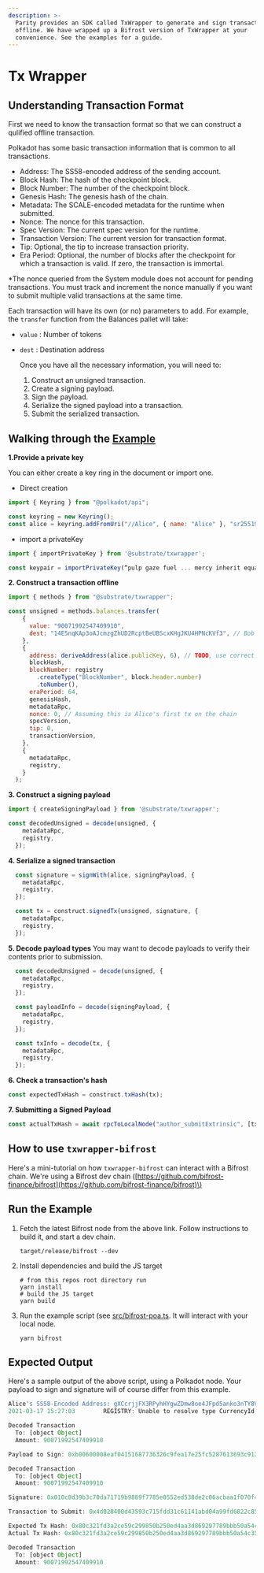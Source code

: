 ```yaml
---
description: >-
  Parity provides an SDK called TxWrapper to generate and sign transactions
  offline. We have wrapped up a Bifrost version of TxWrapper at your
  convenience. See the examples for a guide.
---
```


# Tx Wrapper

## Understanding Transaction Format

First we need to know the transaction format so that we can construct a qulified offline transaction.

Polkadot has some basic transaction information that is common to all transactions.

* Address: The SS58-encoded address of the sending account.
* Block Hash: The hash of the checkpoint block.
* Block Number: The number of the checkpoint block.
* Genesis Hash: The genesis hash of the chain.
* Metadata: The SCALE-encoded metadata for the runtime when submitted.
* Nonce: The nonce for this transaction.
* Spec Version: The current spec version for the runtime.
* Transaction Version: The current version for transaction format.
* Tip: Optional, the tip to increase transaction priority.
* Era Period: Optional, the number of blocks after the checkpoint for which a transaction is valid. If zero, the transaction is immortal.

\*The nonce queried from the System module does not account for pending transactions. You must track and increment the nonce manually if you want to submit multiple valid transactions at the same time.

Each transaction will have its own \(or no\) parameters to add. For example, the `transfer` function from the Balances pallet will take:

* `value` : Number of tokens
* `dest` : Destination address

  Once you have all the necessary information, you will need to:

  1. Construct an unsigned transaction.
  2. Create a signing payload.
  3. Sign the payload.
  4. Serialize the signed payload into a transaction.
  5. Submit the serialized transaction.

## Walking through the [Example](https://github.com/bifrost-finance/txwrapper-bifrost/blob/master/src/bifrost-poa.ts)

**1.Provide a private key**

You can either create a key ring in the document or import one.

* Direct creation

```javascript
import { Keyring } from "@polkadot/api";

const keyring = new Keyring(); 
const alice = keyring.addFromUri("//Alice", { name: "Alice" }, "sr25519");
```

* import a privateKey

```javascript
import { importPrivateKey } from '@substrate/txwrapper';

const keypair = importPrivateKey(“pulp gaze fuel ... mercy inherit equal”);
```

**2. Construct a transaction offline**

```javascript
import { methods } from "@substrate/txwrapper";

const unsigned = methods.balances.transfer(
    {
      value: "90071992547409910",
      dest: "14E5nqKAp3oAJcmzgZhUD2RcptBeUBScxKHgJKU4HPNcKVf3", // Bob
    },
    {
      address: deriveAddress(alice.publicKey, 6), // TODO, use correct prefix
      blockHash,
      blockNumber: registry
        .createType("BlockNumber", block.header.number)
        .toNumber(),
      eraPeriod: 64,
      genesisHash,
      metadataRpc,
      nonce: 0, // Assuming this is Alice's first tx on the chain
      specVersion,
      tip: 0,
      transactionVersion,
    },
    {
      metadataRpc,
      registry,
    }
  );
```

**3. Construct a signing payload**

```javascript
import { createSigningPayload } from '@substrate/txwrapper';

const decodedUnsigned = decode(unsigned, {
    metadataRpc,
    registry,
  });
```

**4. Serialize a signed transaction**

```javascript
  const signature = signWith(alice, signingPayload, {
    metadataRpc,
    registry,
  });

  const tx = construct.signedTx(unsigned, signature, {
    metadataRpc,
    registry,
  });
```

**5. Decode payload types** You may want to decode payloads to verify their contents prior to submission.

```javascript
  const decodedUnsigned = decode(unsigned, {
    metadataRpc,
    registry,
  });

  const payloadInfo = decode(signingPayload, {
    metadataRpc,
    registry,
  });

  const txInfo = decode(tx, {
    metadataRpc,
    registry,
  });
```

**6. Check a transaction's hash**

```javascript
const expectedTxHash = construct.txHash(tx);
```

**7. Submitting a Signed Payload**

```javascript
const actualTxHash = await rpcToLocalNode("author_submitExtrinsic", [tx]);
```

## How to use `txwrapper-bifrost`

Here's a mini-tutorial on how `txwrapper-bifrost` can interact with a Bifrost chain. We're using a Bifrost dev chain \([https://github.com/bifrost-finance/bifrost](https://github.com/bifrost-finance/bifrost)\)

## Run the Example

1. Fetch the latest Bifrost node from the above link. Follow instructions to build it, and start a dev chain.

   `target/release/bifrost --dev`

2. Install dependencies and build the JS target

   ```text
   # from this repos root directory run
   yarn install
   # build the JS target
   yarn build
   ```

3. Run the example script \(see [src/bifrost-poa.ts](https://github.com/bifrost-finance/txwrapper-bifrost/blob/master/src/bifrost-poa.ts). It will interact with your local node.

   `yarn bifrost`

## Expected Output

Here's a sample output of the above script, using a Polkadot node. Your payload to sign and signature will of course differ from this example.

```javascript
Alice's SS58-Encoded Address: gXCcrjjFX3RPyhHYgwZDmw8oe4JFpd5anko3nTY8VrmnJpe
2021-03-17 15:27:03        REGISTRY: Unable to resolve type CurrencyId, it will fail on construction

Decoded Transaction
  To: [object Object]
  Amount: 90071992547409910

Payload to Sign: 0xb00600008eaf04151687736326c9fea17e25fc5287613693c912909cb226aa4794f26a4813f6ffffffffff3f01750200000100000001000000472fb2b977307379477a6be2cb6e23ade0343797d564e54b1fe33d291ee4146874b19ef9828fd83dca228286e9e7b421429574b4def3e15e643e75cb37d719b2

Decoded Transaction
  To: [object Object]
  Amount: 90071992547409910

Signature: 0x010c8d39b3c70da71719b9889f7785e0552ed538de2c06acbaa1f070f402739d7214cf1bcbeb873b6f955dd3c11345b92705ddc6c910f67aa590abbcc4d6956b8b

Transaction to Submit: 0x4d028400d43593c715fdd31c61141abd04a99fd6822c8558854ccde39a5684e7a56da27d010c8d39b3c70da71719b9889f7785e0552ed538de2c06acbaa1f070f402739d7214cf1bcbeb873b6f955dd3c11345b92705ddc6c910f67aa590abbcc4d6956b8b750200000600008eaf04151687736326c9fea17e25fc5287613693c912909cb226aa4794f26a4813f6ffffffffff3f01

Expected Tx Hash: 0x80c321fd3a2ce59c299850b250ed4aa3d869297789bbb50a54c35e829f69c066
Actual Tx Hash: 0x80c321fd3a2ce59c299850b250ed4aa3d869297789bbb50a54c35e829f69c066

Decoded Transaction
  To: [object Object]
  Amount: 90071992547409910
```

